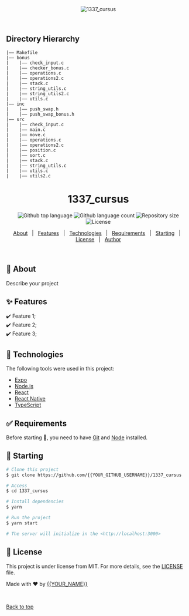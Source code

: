 <div align="center" id="top">
  <img src="./.github/app.gif" alt="1337_cursus" />

  &#xa0;

  <!-- <a href="https://1337_cursus.netlify.app">Demo</a> -->
</div>

## Directory Hierarchy
```
|—— Makefile
|—— bonus
|    |—— check_input.c
|    |—— checker_bonus.c
|    |—— operations.c
|    |—— operations2.c
|    |—— stack.c
|    |—— string_utils.c
|    |—— string_utils2.c
|    |—— utils.c
|—— inc
|    |—— push_swap.h
|    |—— push_swap_bonus.h
|—— src
|    |—— check_input.c
|    |—— main.c
|    |—— move.c
|    |—— operations.c
|    |—— operations2.c
|    |—— position.c
|    |—— sort.c
|    |—— stack.c
|    |—— string_utils.c
|    |—— utils.c
|    |—— utils2.c
```

<h1 align="center">1337_cursus</h1>

<p align="center">
  <img alt="Github top language" src="https://img.shields.io/github/languages/top/{{YOUR_GITHUB_USERNAME}}/1337_cursus?color=56BEB8">

  <img alt="Github language count" src="https://img.shields.io/github/languages/count/{{YOUR_GITHUB_USERNAME}}/1337_cursus?color=56BEB8">

  <img alt="Repository size" src="https://img.shields.io/github/repo-size/{{YOUR_GITHUB_USERNAME}}/1337_cursus?color=56BEB8">

  <img alt="License" src="https://img.shields.io/github/license/{{YOUR_GITHUB_USERNAME}}/1337_cursus?color=56BEB8">

  <!-- <img alt="Github issues" src="https://img.shields.io/github/issues/{{YOUR_GITHUB_USERNAME}}/1337_cursus?color=56BEB8" /> -->

  <!-- <img alt="Github forks" src="https://img.shields.io/github/forks/{{YOUR_GITHUB_USERNAME}}/1337_cursus?color=56BEB8" /> -->

  <!-- <img alt="Github stars" src="https://img.shields.io/github/stars/{{YOUR_GITHUB_USERNAME}}/1337_cursus?color=56BEB8" /> -->
</p>

<!-- Status -->

<!-- <h4 align="center">
	🚧  1337_cursus 🚀 Under construction...  🚧
</h4>

<hr> -->

<p align="center">
  <a href="#dart-about">About</a> &#xa0; | &#xa0;
  <a href="#sparkles-features">Features</a> &#xa0; | &#xa0;
  <a href="#rocket-technologies">Technologies</a> &#xa0; | &#xa0;
  <a href="#white_check_mark-requirements">Requirements</a> &#xa0; | &#xa0;
  <a href="#checkered_flag-starting">Starting</a> &#xa0; | &#xa0;
  <a href="#memo-license">License</a> &#xa0; | &#xa0;
  <a href="https://github.com/{{YOUR_GITHUB_USERNAME}}" target="_blank">Author</a>
</p>

<br>

## :dart: About ##

Describe your project

## :sparkles: Features ##

:heavy_check_mark: Feature 1;\
:heavy_check_mark: Feature 2;\
:heavy_check_mark: Feature 3;

## :rocket: Technologies ##

The following tools were used in this project:

- [Expo](https://expo.io/)
- [Node.js](https://nodejs.org/en/)
- [React](https://pt-br.reactjs.org/)
- [React Native](https://reactnative.dev/)
- [TypeScript](https://www.typescriptlang.org/)

## :white_check_mark: Requirements ##

Before starting :checkered_flag:, you need to have [Git](https://git-scm.com) and [Node](https://nodejs.org/en/) installed.

## :checkered_flag: Starting ##

```bash
# Clone this project
$ git clone https://github.com/{{YOUR_GITHUB_USERNAME}}/1337_cursus

# Access
$ cd 1337_cursus

# Install dependencies
$ yarn

# Run the project
$ yarn start

# The server will initialize in the <http://localhost:3000>
```

## :memo: License ##

This project is under license from MIT. For more details, see the [LICENSE](LICENSE.md) file.


Made with :heart: by <a href="https://github.com/{{YOUR_GITHUB_USERNAME}}" target="_blank">{{YOUR_NAME}}</a>

&#xa0;

<a href="#top">Back to top</a>
